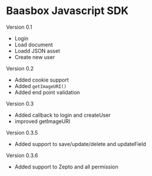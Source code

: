 # Baasbox Javascript SDK

Version 0.1

- Login
- Load document
- Loadd JSON asset
- Create new user

Version 0.2

- Added cookie support
- Added `getImageURI()`
- Added end point validation

Version 0.3

- Added callback to login and createUser
- improved getImageURI

Version 0.3.5

- Added support to save/update/delete and updateField

Version 0.3.6

- Added support to Zepto and all permission


